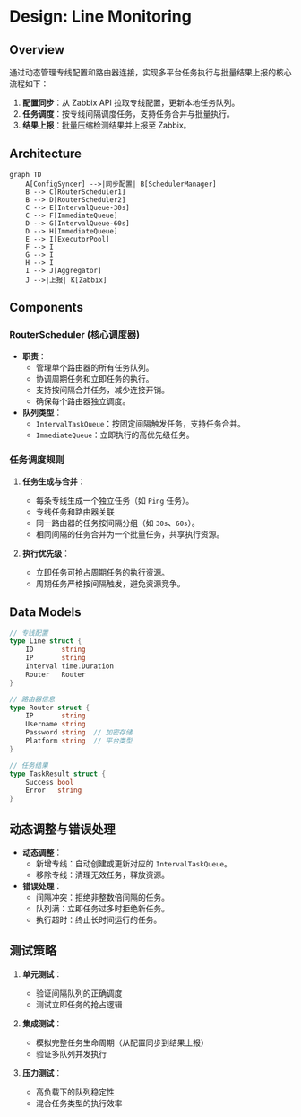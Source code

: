 # Design: Line Monitoring

## Overview
通过动态管理专线配置和路由器连接，实现多平台任务执行与批量结果上报的核心流程如下：
1. **配置同步**：从 Zabbix API 拉取专线配置，更新本地任务队列。
2. **任务调度**：按专线间隔调度任务，支持任务合并与批量执行。
3. **结果上报**：批量压缩检测结果并上报至 Zabbix。

## Architecture
```mermaid
graph TD
    A[ConfigSyncer] -->|同步配置| B[SchedulerManager]
    B --> C[RouterScheduler1]
    B --> D[RouterScheduler2]
    C --> E[IntervalQueue-30s]
    C --> F[ImmediateQueue]
    D --> G[IntervalQueue-60s]
    D --> H[ImmediateQueue]
    E --> I[ExecutorPool]
    F --> I
    G --> I
    H --> I
    I --> J[Aggregator]
    J -->|上报| K[Zabbix]
```

## Components

### RouterScheduler (核心调度器)
- **职责**：
  - 管理单个路由器的所有任务队列。
  - 协调周期任务和立即任务的执行。
  - 支持按间隔合并任务，减少连接开销。
  - 确保每个路由器独立调度。
- **队列类型**：
  - `IntervalTaskQueue`：按固定间隔触发任务，支持任务合并。
  - `ImmediateQueue`：立即执行的高优先级任务。

### 任务调度规则
1. **任务生成与合并**：
   - 每条专线生成一个独立任务（如 `Ping` 任务）。
   - 专线任务和路由器关联
   - 同一路由器的任务按间隔分组（如 `30s`、`60s`）。
   - 相同间隔的任务合并为一个批量任务，共享执行资源。

2. **执行优先级**：
   - 立即任务可抢占周期任务的执行资源。
   - 周期任务严格按间隔触发，避免资源竞争。

## Data Models
```go
// 专线配置
type Line struct {
    ID       string
    IP       string
    Interval time.Duration
    Router   Router
}

// 路由器信息
type Router struct {
    IP       string
    Username string
    Password string  // 加密存储
    Platform string  // 平台类型
}

// 任务结果
type TaskResult struct {
    Success bool
    Error   string
}
```

## 动态调整与错误处理
- **动态调整**：
  - 新增专线：自动创建或更新对应的 `IntervalTaskQueue`。
  - 移除专线：清理无效任务，释放资源。
- **错误处理**：
  - 间隔冲突：拒绝非整数倍间隔的任务。
  - 队列满：立即任务过多时拒绝新任务。
  - 执行超时：终止长时间运行的任务。

## 测试策略
1. **单元测试**：
   - 验证间隔队列的正确调度
   - 测试立即任务的抢占逻辑

2. **集成测试**：
   - 模拟完整任务生命周期（从配置同步到结果上报）
   - 验证多队列并发执行

3. **压力测试**：
   - 高负载下的队列稳定性
   - 混合任务类型的执行效率
